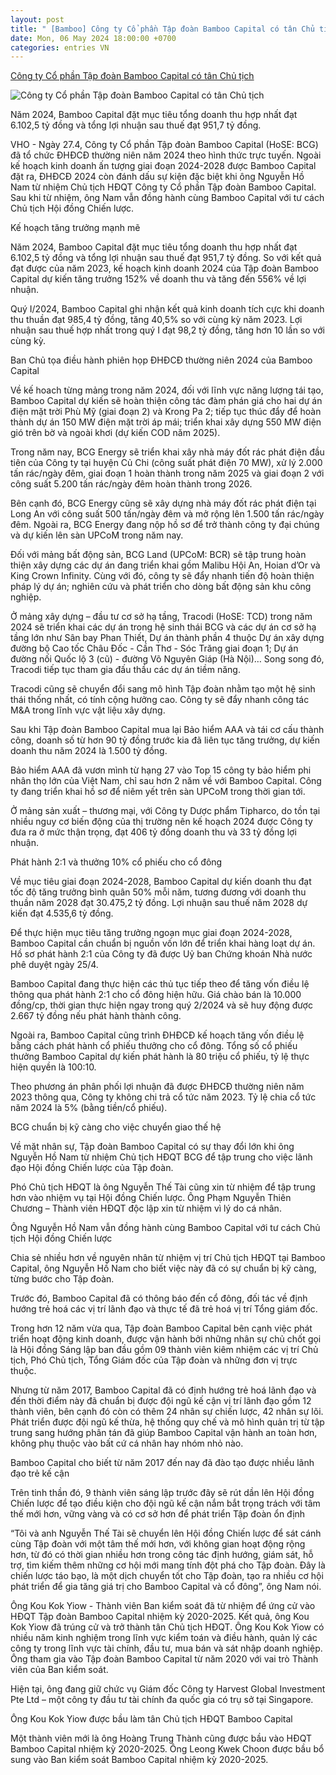 ```yaml
---
layout: post
title: " [Bamboo] Công ty Cổ phần Tập đoàn Bamboo Capital có tân Chủ tịch"
date: Mon, 06 May 2024 18:00:00 +0700
categories: entries VN
---
```

[Công ty Cổ phần Tập đoàn Bamboo Capital có tân Chủ tịch](https://baovanhoa.vn/kinh-te/bamboo-capital-co-tan-chu-tich-se-phat-hanh-co-phieu-thuong-cho-co-dong-93029.html)

![Công ty Cổ phần Tập đoàn Bamboo Capital có tân Chủ tịch](https://static.baovanhoa.vn/zoom/1200_630/uploaded/lehoanghai/2024_05_06/1_SNBA.jpg)

Năm 2024, Bamboo Capital đặt mục tiêu tổng doanh thu hợp nhất đạt 6.102,5 tỷ đồng và tổng lợi nhuận sau thuế đạt 951,7 tỷ đồng.

VHO - Ngày 27.4, Công ty Cổ phần Tập đoàn Bamboo Capital (HoSE: BCG) đã tổ chức ĐHĐCĐ thường niên năm 2024 theo hình thức trực tuyến. Ngoài kế hoạch kinh doanh ấn tượng giai đoạn 2024-2028 được Bamboo Capital đặt ra, ĐHĐCĐ 2024 còn đánh dấu sự kiện đặc biệt khi ông Nguyễn Hồ Nam từ nhiệm Chủ tịch HĐQT Công ty Cổ phần Tập đoàn Bamboo Capital. Sau khi từ nhiệm, ông Nam vẫn đồng hành cùng Bamboo Capital với tư cách Chủ tịch Hội đồng Chiến lược.

Kế hoạch tăng trưởng mạnh mẽ

Năm 2024, Bamboo Capital đặt mục tiêu tổng doanh thu hợp nhất đạt 6.102,5 tỷ đồng và tổng lợi nhuận sau thuế đạt 951,7 tỷ đồng. So với kết quả đạt được của năm 2023, kế hoạch kinh doanh 2024 của Tập đoàn Bamboo Capital dự kiến tăng trưởng 152% về doanh thu và tăng đến 556% về lợi nhuận.

Quý I/2024, Bamboo Capital ghi nhận kết quả kinh doanh tích cực khi doanh thu thuần đạt 985,4 tỷ đồng, tăng 40,5% so với cùng kỳ năm 2023. Lợi nhuận sau thuế hợp nhất trong quý I đạt 98,2 tỷ đồng, tăng hơn 10 lần so với cùng kỳ.

Ban Chủ tọa điều hành phiên họp ĐHĐCĐ thường niên 2024 của Bamboo Capital

Về kế hoach từng mảng trong năm 2024, đối với lĩnh vực năng lượng tái tạo, Bamboo Capital dự kiến sẽ hoàn thiện công tác đàm phán giá cho hai dự án điện mặt trời Phù Mỹ (giai đoạn 2) và Krong Pa 2; tiếp tục thúc đẩy để hoàn thành dự án 150 MW điện mặt trời áp mái; triển khai xây dựng 550 MW điện gió trên bờ và ngoài khơi (dự kiến COD năm 2025).

Trong năm nay, BCG Energy sẽ triển khai xây nhà máy đốt rác phát điện đầu tiên của Công ty tại huyện Củ Chi (công suất phát điện 70 MW), xử lý 2.000 tấn rác/ngày đêm, giai đoạn 1 hoàn thành trong năm 2025 và giai đoạn 2 với công suất 5.200 tấn rác/ngày đêm hoàn thành trong 2026.

Bên cạnh đó, BCG Energy cũng sẽ xây dựng nhà máy đốt rác phát điện tại Long An với công suất 500 tấn/ngày đêm và mở rộng lên 1.500 tấn rác/ngày đêm. Ngoài ra, BCG Energy đang nộp hồ sơ để trở thành công ty đại chúng và dự kiến lên sàn UPCoM trong năm nay.

Đối với mảng bất động sản, BCG Land (UPCoM: BCR) sẽ tập trung hoàn thiện xây dựng các dự án đang triển khai gồm Malibu Hội An, Hoian d’Or và King Crown Infinity. Cùng với đó, công ty sẽ đẩy nhanh tiến độ hoàn thiện pháp lý dự án; nghiên cứu và phát triển cho dòng bất động sản khu công nghiệp.

Ở mảng xây dựng – đầu tư cơ sở hạ tầng, Tracodi (HoSE: TCD) trong năm 2024 sẽ triển khai các dự án trong hệ sinh thái BCG và các dự án cơ sở hạ tầng lớn như Sân bay Phan Thiết, Dự án thành phần 4 thuộc Dự án xây dựng đường bộ Cao tốc Châu Đốc - Cần Thơ - Sóc Trăng giai đoạn 1; Dự án đường nối Quốc lộ 3 (cũ) - đường Võ Nguyên Giáp (Hà Nội)… Song song đó, Tracodi tiếp tục tham gia đấu thầu các dự án tiềm năng.

Tracodi cũng sẽ chuyển đổi sang mô hình Tập đoàn nhằm tạo một hệ sinh thái thống nhất, có tính cộng hưởng cao. Công ty sẽ đẩy nhanh công tác M&A trong lĩnh vực vật liệu xây dựng.

Sau khi Tập đoàn Bamboo Capital mua lại Bảo hiểm AAA và tái cơ cấu thành công, doanh số từ hơn 90 tỷ đồng trước kia đã liên tục tăng trưởng, dự kiến doanh thu năm 2024 là 1.500 tỷ đồng.

Bảo hiểm AAA đã vươn mình từ hạng 27 vào Top 15 công ty bảo hiểm phi nhân thọ lớn của Việt Nam, chỉ sau hơn 2 năm về với Bamboo Capital. Công ty đang triển khai hồ sơ để niêm yết trên sàn UPCoM trong thời gian tới.

Ở mảng sản xuất – thương mại, với Công ty Dược phẩm Tipharco, do tồn tại nhiều nguy cơ biến động của thị trường nên kế hoạch 2024 được Công ty đưa ra ở mức thận trọng, đạt 406 tỷ đồng doanh thu và 33 tỷ đồng lợi nhuận.

Phát hành 2:1 và thưởng 10% cổ phiếu cho cổ đông

Về mục tiêu giai đoạn 2024-2028, Bamboo Capital dự kiến doanh thu đạt tốc độ tăng trưởng bình quân 50% mỗi năm, tương đương với doanh thu thuần năm 2028 đạt 30.475,2 tỷ đồng. Lợi nhuận sau thuế năm 2028 dự kiến đạt 4.535,6 tỷ đồng.

Để thực hiện mục tiêu tăng trưởng ngoạn mục giai đoạn 2024-2028, Bamboo Capital cần chuẩn bị nguồn vốn lớn để triển khai hàng loạt dự án. Hồ sơ phát hành 2:1 của Công ty đã được Uỷ ban Chứng khoán Nhà nước phê duyệt ngày 25/4.

Bamboo Capital đang thực hiện các thủ tục tiếp theo để tăng vốn điều lệ thông qua phát hành 2:1 cho cổ đông hiện hữu. Giá chào bán là 10.000 đồng/cp, thời gian thực hiện ngay trong quý 2/2024 và sẽ huy động được 2.667 tỷ đồng nếu phát hành thành công.

Ngoài ra, Bamboo Capital cũng trình ĐHĐCĐ kế hoạch tăng vốn điều lệ bằng cách phát hành cổ phiếu thưởng cho cổ đông. Tổng số cổ phiếu thưởng Bamboo Capital dự kiến phát hành là 80 triệu cổ phiếu, tỷ lệ thực hiện quyền là 100:10.

Theo phương án phân phối lợi nhuận đã được ĐHĐCĐ thường niên năm 2023 thông qua, Công ty không chi trả cổ tức năm 2023. Tỷ lệ chia cổ tức năm 2024 là 5% (bằng tiền/cổ phiếu).

BCG chuẩn bị kỹ càng cho việc chuyển giao thế hệ

Về mặt nhân sự, Tập đoàn Bamboo Capital có sự thay đổi lớn khi ông Nguyễn Hồ Nam từ nhiệm Chủ tịch HĐQT BCG để tập trung cho việc lãnh đạo Hội đồng Chiến lược của Tập đoàn.

Phó Chủ tịch HĐQT là ông Nguyễn Thế Tài cũng xin từ nhiệm để tập trung hơn vào nhiệm vụ tại Hội đồng Chiến lược. Ông Phạm Nguyễn Thiên Chương – Thành viên HĐQT độc lập xin từ nhiệm vì lý do cá nhân.

Ông Nguyễn Hồ Nam vẫn đồng hành cùng Bamboo Capital với tư cách Chủ tịch Hội đồng Chiến lược

Chia sẻ nhiều hơn về nguyên nhân từ nhiệm vị trí Chủ tịch HĐQT tại Bamboo Capital, ông Nguyễn Hồ Nam cho biết việc này đã có sự chuẩn bị kỹ càng, từng bước cho Tập đoàn.

Trước đó, Bamboo Capital đã có thông báo đến cổ đông, đối tác về định hướng trẻ hoá các vị trí lãnh đạo và thực tế đã trẻ hoá vị trí Tổng giám đốc.

Trong hơn 12 năm vừa qua, Tập đoàn Bamboo Capital bên cạnh việc phát triển hoạt động kinh doanh, được vận hành bởi những nhân sự chủ chốt gọi là Hội đồng Sáng lập ban đầu gồm 09 thành viên kiêm nhiệm các vị trí Chủ tịch, Phó Chủ tịch, Tổng Giám đốc của Tập đoàn và những đơn vị trực thuộc.

Nhưng từ năm 2017, Bamboo Capital đã có định hướng trẻ hoá lãnh đạo và đến thời điểm này đã chuẩn bị được đội ngũ kế cận vị trí lãnh đạo gồm 12 thành viên, bên cạnh đó còn có thêm 24 nhân sự chiến lược, 42 nhân sự lõi. Phát triển được đội ngũ kế thừa, hệ thống quy chế và mô hình quản trị từ tập trung sang hướng phân tán đã giúp Bamboo Capital vận hành an toàn hơn, không phụ thuộc vào bất cứ cá nhân hay nhóm nhỏ nào.

Bamboo Capital cho biết từ năm 2017 đến nay đã đào tạo được nhiều lãnh đạo trẻ kế cận

Trên tinh thần đó, 9 thành viên sáng lập trước đây sẽ rút dần lên Hội đồng Chiến lược để tạo điều kiện cho đội ngũ kế cận nắm bắt trọng trách với tâm thế mới hơn, vững vàng và có cơ sở hơn để phát triển Tập đoàn ổn định

“Tôi và anh Nguyễn Thế Tài sẽ chuyển lên Hội đồng Chiến lược để sát cánh cùng Tập đoàn với một tâm thế mới hơn, với không gian hoạt động rộng hơn, từ đó có thời gian nhiều hơn trong công tác định hướng, giám sát, hỗ trợ, tìm kiếm thêm những cơ hội mới mang tính đột phá cho Tập đoàn. Đây là chiến lược táo bạo, là một dịch chuyển tốt cho Tập đoàn, tạo ra nhiều cơ hội phát triển để gia tăng giá trị cho Bamboo Capital và cổ đông”, ông Nam nói.

Ông Kou Kok Yiow - Thành viên Ban kiểm soát đã từ nhiệm để ứng cử vào HĐQT Tập đoàn Bamboo Capital nhiệm kỳ 2020-2025. Kết quả, ông Kou Kok Yiow đã trúng cử và trở thành tân Chủ tịch HĐQT. Ông Kou Kok Yiow có nhiều năm kinh nghiệm trong lĩnh vực kiểm toán và điều hành, quản lý các công ty trong lĩnh vực tài chính, đầu tư, mua bán và sát nhập doanh nghiệp. Ông tham gia vào Tập đoàn Bamboo Capital từ năm 2020 với vai trò Thành viên của Ban kiểm soát.

Hiện tại, ông đang giữ chức vụ Giám đốc Công ty Harvest Global Investment Pte Ltd – một công ty đầu tư tài chính đa quốc gia có trụ sở tại Singapore.

Ông Kou Kok Yiow được bầu làm tân Chủ tịch HĐQT Bamboo Capital

Một thành viên mới là ông Hoàng Trung Thành cũng được bầu vào HĐQT Bamboo Capital nhiệm kỳ 2020-2025. Ông Leong Kwek Choon được bầu bổ sung vào Ban kiểm soát Bamboo Capital nhiệm kỳ 2020-2025.

